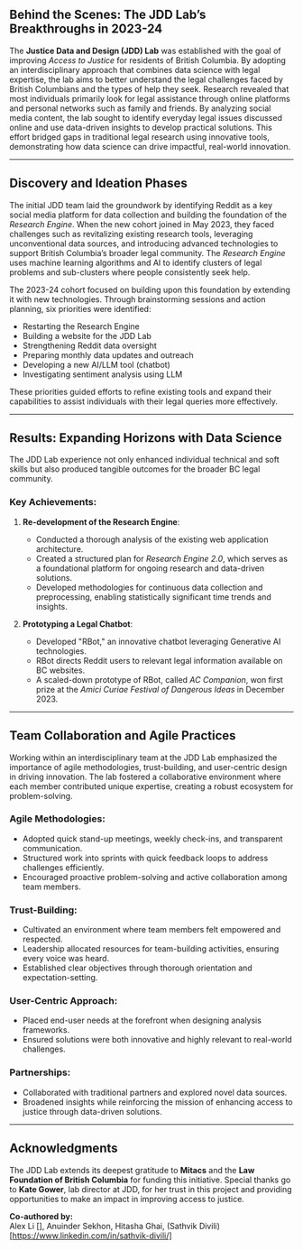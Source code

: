 ## Behind the Scenes: The JDD Lab’s Breakthroughs in 2023-24

The **Justice Data and Design (JDD) Lab** was established with the goal of improving *Access to Justice* for residents of British Columbia. By adopting an interdisciplinary approach that combines data science with legal expertise, the lab aims to better understand the legal challenges faced by British Columbians and the types of help they seek. Research revealed that most individuals primarily look for legal assistance through online platforms and personal networks such as family and friends. By analyzing social media content, the lab sought to identify everyday legal issues discussed online and use data-driven insights to develop practical solutions. This effort bridged gaps in traditional legal research using innovative tools, demonstrating how data science can drive impactful, real-world innovation.

---

## **Discovery and Ideation Phases**

The initial JDD team laid the groundwork by identifying Reddit as a key social media platform for data collection and building the foundation of the *Research Engine*. When the new cohort joined in May 2023, they faced challenges such as revitalizing existing research tools, leveraging unconventional data sources, and introducing advanced technologies to support British Columbia’s broader legal community. The *Research Engine* uses machine learning algorithms and AI to identify clusters of legal problems and sub-clusters where people consistently seek help.

The 2023-24 cohort focused on building upon this foundation by extending it with new technologies. Through brainstorming sessions and action planning, six priorities were identified:

- Restarting the Research Engine
- Building a website for the JDD Lab
- Strengthening Reddit data oversight
- Preparing monthly data updates and outreach
- Developing a new AI/LLM tool (chatbot)
- Investigating sentiment analysis using LLM

These priorities guided efforts to refine existing tools and expand their capabilities to assist individuals with their legal queries more effectively.

---

## **Results: Expanding Horizons with Data Science**

The JDD Lab experience not only enhanced individual technical and soft skills but also produced tangible outcomes for the broader BC legal community.

### Key Achievements:
1. **Re-development of the Research Engine**:
   - Conducted a thorough analysis of the existing web application architecture.
   - Created a structured plan for *Research Engine 2.0*, which serves as a foundational platform for ongoing research and data-driven solutions.
   - Developed methodologies for continuous data collection and preprocessing, enabling statistically significant time trends and insights.

2. **Prototyping a Legal Chatbot**:
   - Developed "RBot," an innovative chatbot leveraging Generative AI technologies.
   - RBot directs Reddit users to relevant legal information available on BC websites.
   - A scaled-down prototype of RBot, called *AC Companion*, won first prize at the *Amici Curiae Festival of Dangerous Ideas* in December 2023.

---

## **Team Collaboration and Agile Practices**

Working within an interdisciplinary team at the JDD Lab emphasized the importance of agile methodologies, trust-building, and user-centric design in driving innovation. The lab fostered a collaborative environment where each member contributed unique expertise, creating a robust ecosystem for problem-solving.

### Agile Methodologies:
- Adopted quick stand-up meetings, weekly check-ins, and transparent communication.
- Structured work into sprints with quick feedback loops to address challenges efficiently.
- Encouraged proactive problem-solving and active collaboration among team members.

### Trust-Building:
- Cultivated an environment where team members felt empowered and respected.
- Leadership allocated resources for team-building activities, ensuring every voice was heard.
- Established clear objectives through thorough orientation and expectation-setting.

### User-Centric Approach:
- Placed end-user needs at the forefront when designing analysis frameworks.
- Ensured solutions were both innovative and highly relevant to real-world challenges.

### Partnerships:
- Collaborated with traditional partners and explored novel data sources.
- Broadened insights while reinforcing the mission of enhancing access to justice through data-driven solutions.

---

## **Acknowledgments**

The JDD Lab extends its deepest gratitude to **Mitacs** and the **Law Foundation of British Columbia** for funding this initiative. Special thanks go to **Kate Gower**, lab director at JDD, for her trust in this project and providing opportunities to make an impact in improving access to justice.

**Co-authored by:**  
Alex Li [], Anuinder Sekhon, Hitasha Ghai, (Sathvik Divili) [https://www.linkedin.com/in/sathvik-divili/]
